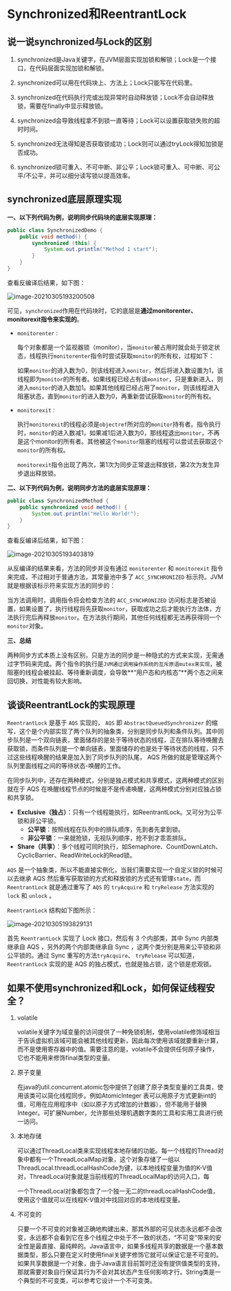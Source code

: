 # Synchronized和ReentrantLock

## 说一说synchronized与Lock的区别

1. synchronized是Java关键字，在JVM层面实现加锁和解锁；Lock是一个接口，在代码层面实现加锁和解锁。

2. synchronized可以用在代码块上、方法上；Lock只能写在代码里。

3. synchronized在代码执行完或出现异常时自动释放锁；Lock不会自动释放锁，需要在finally中显示释放锁。

4. synchronized会导致线程拿不到锁一直等待；Lock可以设置获取锁失败的超时时间。

5. synchronized无法得知是否获取锁成功；Lock则可以通过tryLock得知加锁是否成功。

6. synchronized锁可重入、不可中断、非公平；Lock锁可重入、可中断、可公平/不公平，并可以细分读写锁以提高效率。



## synchronized底层原理实现

**一、以下列代码为例，说明同步代码块的底层实现原理：**

```java
public class SynchronizedDemo { 
    public void method() { 
        synchronized (this) { 
            System.out.println("Method 1 start"); 
        } 
    } 
}
```

查看反编译后结果，如下图：

![image-20210305193200508](https://gitee.com/lgaaip/img/raw/master/20210305193201.png)

可见，`synchronized`作用在代码块时，它的底层是**通过monitorenter、monitorexit指令来实现的**。

- `monitorenter：`

  每个对象都是一个监视器锁（monitor），当`monitor`被占用时就会处于锁定状态，线程执行`monitorenter`指令时尝试获取`monitor`的所有权，过程如下：

  如果`monitor`的进入数为0，则该线程进入`monitor`，然后将进入数设置为1，该线程即为`monitor`的所有者。如果线程已经占有该`monitor`，只是重新进入，则进入`monitor`的进入数加1。如果其他线程已经占用了`monitor`，则该线程进入阻塞状态，直到`monitor`的进入数为0，再重新尝试获取`monitor`的所有权。

- `monitorexit：`

  执行`monitorexit`的线程必须是`objectref`所对应的`monitor`持有者。指令执行时，`monitor`的进入数减1，如果减1后进入数为0，那线程退出`monitor`，不再是这个monitor的所有者。其他被这个`monitor`阻塞的线程可以尝试去获取这个`monitor`的所有权。

  `monitorexit`指令出现了两次，第1次为同步正常退出释放锁，第2次为发生异步退出释放锁。



**二、以下列代码为例，说明同步方法的底层实现原理：**

```java
public class SynchronizedMethod { 
    public synchronized void method() { 
        System.out.println("Hello World!"); 
    } 
}
```



查看反编译后结果，如下图：

![image-20210305193403819](https://gitee.com/lgaaip/img/raw/master/20210305193405.png)

从反编译的结果来看，方法的同步并没有通过 `monitorenter` 和 `monitorexit` 指令来完成，不过相对于普通方法，其常量池中多了 `ACC_SYNCHRONIZED` 标示符。JVM就是根据该标示符来实现方法的同步的：

当方法调用时，调用指令将会检查方法的 `ACC_SYNCHRONIZED` 访问标志是否被设置，如果设置了，执行线程将先获取`monitor`，获取成功之后才能执行方法体，方法执行完后再释放`monitor`。在方法执行期间，其他任何线程都无法再获得同一个`monitor`对象。

**三、总结**

两种同步方式本质上没有区别，只是方法的同步是一种隐式的方式来实现，无需通过字节码来完成。两个指令的执行是`JVM通过调用操作系统的互斥原语mutex来实现`，被阻塞的线程会被挂起、等待重新调度，会导致**“用户态和内核态”**两个态之间来回切换，对性能有较大影响。

## 谈谈ReentrantLock的实现原理

`ReentrantLock` 是基于 `AQS` 实现的， `AQS` 即 `AbstractQueuedSynchronizer` 的缩写，这个是个内部实现了两个队列的抽象类，分别是同步队列和条件队列。其中同步队列是一个双向链表，里面储存的是处于等待状态的线程，正在排队等待唤醒去获取锁，而条件队列是一个单向链表，里面储存的也是处于等待状态的线程，只不过这些线程唤醒的结果是加入到了同步队列的队尾， AQS 所做的就是管理这两个队列里面线程之间的等待状态-唤醒的工作。

在同步队列中，还存在两种模式，分别是独占模式和共享模式，这两种模式的区别就在于 AQS 在唤醒线程节点的时候是不是传递唤醒，这两种模式分别对应独占锁和共享锁。

* **Exclusive（独占）**：只有一个线程能执行，如ReentrantLock。又可分为公平锁和非公平锁。
  * **公平锁**：按照线程在队列中的排队顺序，先到者先拿到锁。
  * **非公平锁**：一来就抢锁，无视队列顺序，抢不到才乖乖排队。
* **Share（共享）**：多个线程可同时执行，如Semaphore、CountDownLatch、CyclicBarrier、ReadWriteLock的Read锁。

`AQS` 是一个抽象类，所以不能直接实例化，当我们需要实现一个自定义锁的时候可以去继承 AQS 然后重写获取锁的方式和释放锁的方式还有管理`state`，而 `ReentrantLock` 就是通过重写了 `AQS` 的 `tryAcquire` 和 `tryRelease` 方法实现的 `lock` 和 `unlock` 。 

`ReentrantLock` 结构如下图所示：

![image-20210305193829131](https://gitee.com/lgaaip/img/raw/master/20210305193830.png)

首先 `ReentrantLock` 实现了 Lock 接口，然后有 3 个内部类，其中 Sync 内部类继承自 AQS ，另外的两个内部类继承自 Sync ，这两个类分别是用来公平锁和非公平锁的。通过 Sync 重写的方法`tryAcquire`、 `tryRelease` 可以知道， `ReentrantLock` 实现的是 AQS 的独占模式，也就是独占锁，这个锁是悲观锁。



## 如果不使用synchronized和Lock，如何保证线程安全？

1. volatile

   volatile关键字为域变量的访问提供了一种免锁机制，使用volatile修饰域相当于告诉虚拟机该域可能会被其他线程更新，因此每次使用该域就要重新计算，而不是使用寄存器中的值。需要注意的是，volatile不会提供任何原子操作，它也不能用来修饰final类型的变量。

2. 原子变量

   在java的util.concurrent.atomic包中提供了创建了原子类型变量的工具类，使用该类可以简化线程同步。例如AtomicInteger 表可以用原子方式更新int的值，可用在应用程序中（如以原子方式增加的计数器），但不能用于替换Integer。可扩展Number，允许那些处理机遇数字类的工具和实用工具进行统一访问。

3. 本地存储

   可以通过ThreadLocal类来实现线程本地存储的功能。每一个线程的Thread对象中都有一个ThreadLocalMap对象，这个对象存储了一组以ThreadLocal.threadLocalHashCode为键，以本地线程变量为值的K-V值对，ThreadLocal对象就是当前线程的ThreadLocalMap的访问入口，每

   一个ThreadLocal对象都包含了一个独一无二的threadLocalHashCode值，使用这个值就可以在线程K-V值对中找回对应的本地线程变量。

4. 不可变的

   只要一个不可变的对象被正确地构建出来，那其外部的可见状态永远都不会改变，永远都不会看到它在多个线程之中处于不一致的状态，“不可变”带来的安全性是最直接、最纯粹的。Java语言中，如果多线程共享的数据是一个基本数据类型，那么只要在定义时使用final关键字修饰它就可以保证它是不可变的。如果共享数据是一个对象，由于Java语言目前暂时还没有提供值类型的支持，那就需要对象自行保证其行为不会对其状态产生任何影响才行。String类是一个典型的不可变类，可以参考它设计一个不可变类。

